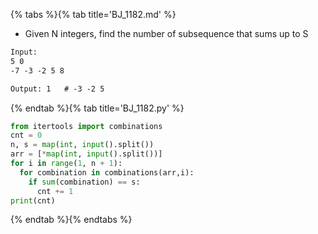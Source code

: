 {% tabs %}{% tab title='BJ_1182.md' %}

* Given N integers, find the number of subsequence that sums up to S

```txt
Input:
5 0
-7 -3 -2 5 8

Output: 1   # -3 -2 5
```

{% endtab %}{% tab title='BJ_1182.py' %}

```py
from itertools import combinations
cnt = 0
n, s = map(int, input().split())
arr = [*map(int, input().split())]
for i in range(1, n + 1):
  for combination in combinations(arr,i):
    if sum(combination) == s:
      cnt += 1
print(cnt)
```

{% endtab %}{% endtabs %}

